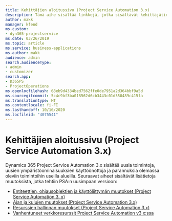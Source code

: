 ```yaml
---
title: Kehittäjien aloitussivu (Project Service Automation 3.x)
description: Tämä aihe sisältää linkkejä, jotka sisältävät kehittäjätietoja Dynamics 365 Project Service Automationin (PSA:n) versiosta 3.x.
author: makk
manager: kfend
ms.custom:
- dyn365-projectservice
ms.date: 03/26/2019
ms.topic: article
ms.service: business-applications
ms.author: makk
audience: admin
search.audienceType:
- admin
- customizer
search.app:
- D365PS
- ProjectOperations
ms.openlocfilehash: 68eb9d4334bed7562ffe0de7951a2d364bbf9a5d
ms.sourcegitcommit: 5c4c9bf3ba018562d6cb3443c01d550489c415fa
ms.translationtype: HT
ms.contentlocale: fi-FI
ms.lasthandoff: 10/16/2020
ms.locfileid: "4075541"
---
```

# <a name="development-home-page-project-service-automation-3x"></a>Kehittäjien aloitussivu (Project Service Automation 3.x)

Dynamics 365 Project Service Automation 3.x sisältää uusia toimintoja, uusien ympäristöominaisuuksien käyttöönottoja ja parannuksia olemassa oleviin toimintoihin useilla alueilla. Seuraavat aiheet sisältävät lisätietoja muutoksista, jotka tehtiin PSA:n uusimpaan versioon:

- [Entiteettien, ohjausobjektien ja käyttöliittymän muutokset (Project Service Automation 3. x)](../developer-guides/entity-changes-v3.x.md)
- [Ajan ja kulujen muutokset (Project Service Automation 3.x)](../developer-guides/time-expense-changes-v3.x.md)
- [Resurssien hallinnan muutokset (Project Service Automation 3.x)](../developer-guides/resource-management-changes-v3.x.md)
- [Vanhentuneet verkkoresurssit Project Service Automation v3.x:ssa](../developer-guides/web-resources-deprecated-v3.x.md)

